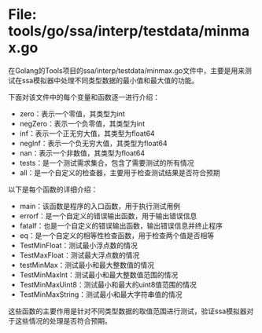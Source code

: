 # File: tools/go/ssa/interp/testdata/minmax.go

在Golang的Tools项目的ssa/interp/testdata/minmax.go文件中，主要是用来测试在ssa模拟器中处理不同类型数据的最小值和最大值的功能。

下面对该文件中的每个变量和函数逐一进行介绍：

- zero：表示一个零值，其类型为int
- negZero：表示一个负零值，其类型为int
- inf：表示一个正无穷大值，其类型为float64
- negInf：表示一个负无穷大值，其类型为float64
- nan：表示一个非数值，其类型为float64
- tests：是一个测试需求集合，包含了需要测试的所有情况
- all：是一个自定义的检查器，主要用于检查测试结果是否符合预期

以下是每个函数的详细介绍：

- main：该函数是程序的入口函数，用于执行测试用例
- errorf：是一个自定义的错误输出函数，用于输出错误信息
- fatalf：也是一个自定义的错误输出函数，输出错误信息并终止程序
- eq：是一个自定义的相等性检查函数，用于检查两个值是否相等
- TestMinFloat：测试最小浮点数的情况
- TestMaxFloat：测试最大浮点数的情况
- testMinMax：测试最小和最大整数值的情况
- TestMinMaxInt：测试最小和最大整数值范围的情况
- TestMinMaxUint8：测试最小和最大的uint8值范围的情况
- TestMinMaxString：测试最小和最大字符串值的情况

这些函数的主要作用是针对不同类型数据的取值范围进行测试，验证ssa模拟器对于这些情况的处理是否符合预期。

